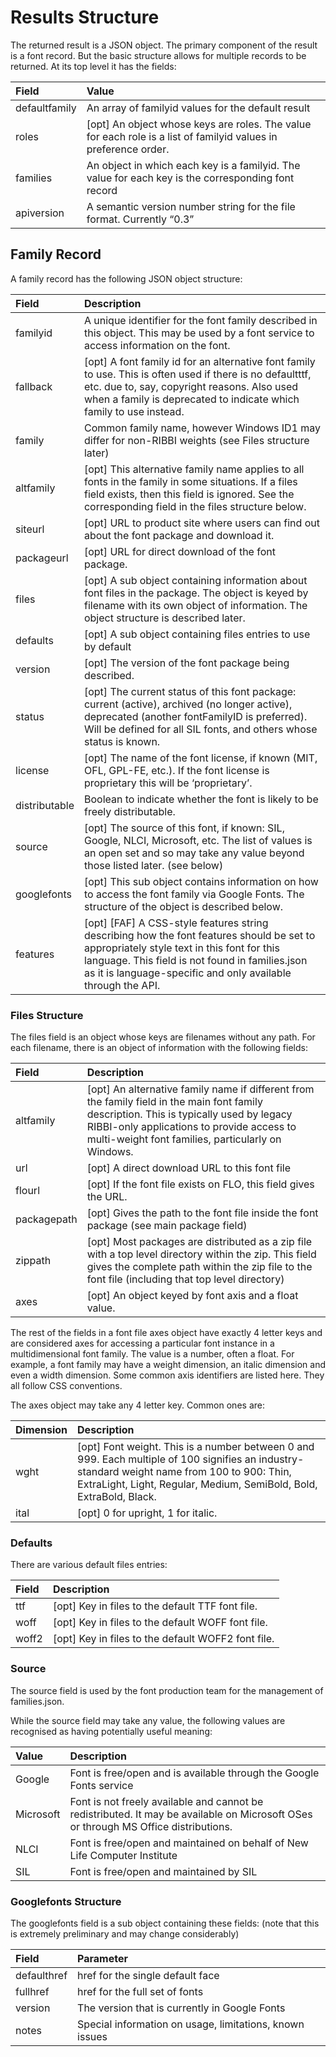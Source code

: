
# Results Structure

The returned result is a JSON object. The primary component of the result is a font record. But the basic structure allows for multiple records to be returned. At its top level it has the fields:

| Field     | Value                                                             |
| :-------- | :---------------------------------------------------------------- |
| defaultfamily | An array of familyid values for the default result |
| roles     | \[opt\] An object whose keys are roles. The value for each role is a list of familyid values in preference order. |
| families  | An object in which each key is a familyid. The value for each key is the corresponding font record |
| apiversion | A semantic version number string for the file format. Currently “0.3” |

## Family Record

A family record has the following JSON object structure:

| Field     | Description                                                     |
| :-------- | :-------------------------------------------------------------- |
| familyid  | A unique identifier for the font family described in this object. This may be used by a font service to access information on the font. |
| fallback  | \[opt\] A font family id for an alternative font family to use. This is often used if there is no defaultttf, etc. due to, say, copyright reasons. Also used when a family is deprecated to indicate which family to use instead. |
| family    | Common family name, however Windows ID1 may differ for non-RIBBI weights (see Files structure later) |
| altfamily | \[opt\] This alternative family name applies to all fonts in the family in some situations. If a files field exists, then this field is ignored. See the corresponding field in the files structure below. |
| siteurl   | \[opt\] URL to product site where users can find out about the font package and download it. |
| packageurl | \[opt\] URL for direct download of the font package. |
| files     | \[opt\] A sub object containing information about font files in the package. The object is keyed by filename with its own object of information. The object structure is described later. |
| defaults  | \[opt\] A sub object containing files entries to use by default |
| version   | \[opt\] The version of the font package being described. |
| status    | \[opt\] The current status of this font package: current (active), archived (no longer active), deprecated (another fontFamilyID is preferred). Will be defined for all SIL fonts, and others whose status is known. |
| license   | \[opt\] The name of the font license, if known (MIT, OFL, GPL-FE, etc.). If the font license is proprietary this will be ‘proprietary’. |
| distributable | Boolean to indicate whether the font is likely to be freely distributable. |
| source    | \[opt\] The source of this font, if known: SIL, Google, NLCI, Microsoft, etc. The list of values is an open set and so may take any value beyond those listed later. (see below) |
| googlefonts | \[opt\] This sub object contains information on how to access the font family via Google Fonts. The structure of the object is described below. |
| features  | \[opt\] \[FAF\] A CSS-style features string describing how the font features should be set to appropriately style text in this font for this language. This field is not found in families.json as it is language-specific and only available through the API. |

### Files Structure

The files field is an object whose keys are filenames without any path. For each filename, there is an object of information with the following fields:

| Field     | Description                                                       |
| :-------- | :---------------------------------------------------------------- |
| altfamily | \[opt\] An alternative family name if different from the family field in the main font family description. This is typically used by legacy RIBBI-only applications to provide access to multi-weight font families, particularly on Windows. |
| url       | \[opt\] A direct download URL to this font file |
| flourl    | \[opt\] If the font file exists on FLO, this field gives the URL. |
| packagepath | \[opt\] Gives the path to the font file inside the font package (see main package field) |
| zippath   | \[opt\] Most packages are distributed as a zip file with a top level directory within the zip. This field gives the complete path within the zip file to the font file (including that top level directory) |
| axes      | \[opt\] An object keyed by font axis and a float value. |

The rest of the fields in a font file axes object have exactly 4 letter keys and are considered axes for accessing a particular font instance in a multidimensional font family. The value is a number, often a float. For example, a font family may have a weight dimension, an italic dimension and even a width dimension. Some common axis identifiers are listed here. They all follow CSS conventions.

The axes object may take any 4 letter key. Common ones are:

| Dimension | Description                                                       |
| :-------- | :---------------------------------------------------------------- |
| wght      | \[opt\] Font weight. This is a number between 0 and 999. Each multiple of 100 signifies an industry-standard weight name from 100 to 900: Thin, ExtraLight, Light, Regular, Medium, SemiBold, Bold, ExtraBold, Black. |
| ital      | \[opt\] 0 for upright, 1 for italic. |

### Defaults

There are various default files entries:

| Field     | Description                                                       |
| :-------- | :---------------------------------------------------------------- |
| ttf       | \[opt\] Key in files to the default TTF font file. |
| woff      | \[opt\] Key in files to the default WOFF font file. |
| woff2     | \[opt\] Key in files to the default WOFF2 font file. |

### Source

The source field is used by the font production team for the management of families.json.

While the source field may take any value, the following values are recognised as having potentially useful meaning:

| Value     | Description                                                       |
| :-------- | :---------------------------------------------------------------- |
| Google    | Font is free/open and is available through the Google Fonts service |
| Microsoft | Font is not freely available and cannot be redistributed. It may be available on Microsoft OSes or through MS Office distributions. |
| NLCI      | Font is free/open and maintained on behalf of New Life Computer Institute |
| SIL       | Font is free/open and maintained by SIL |

### Googlefonts Structure

The googlefonts field is a sub object containing these fields: (note that this is extremely preliminary and may change considerably)

| Field     | Parameter                                                         |
| :-------- | :---------------------------------------------------------------- |
| defaulthref | href for the single default face |
| fullhref  | href for the full set of fonts |
| version   | The version that is currently in Google Fonts |
| notes     | Special information on usage, limitations, known issues |







